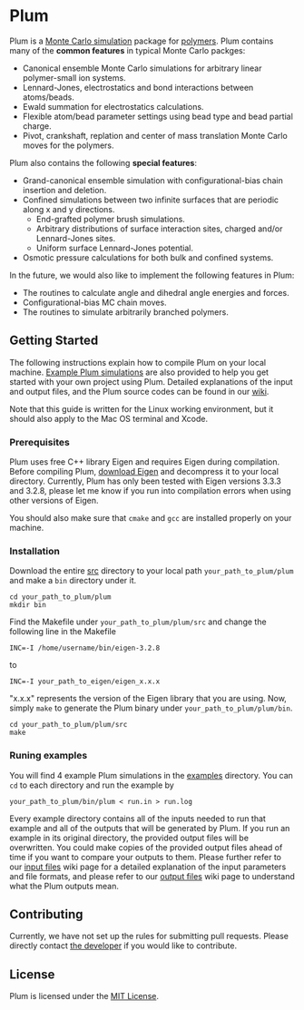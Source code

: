 # Plum

Plum is a [Monte Carlo simulation](https://en.wikipedia.org/wiki/Monte_Carlo_method) package for [polymers](https://en.wikipedia.org/wiki/Polymer). Plum contains many of the **common features** in typical Monte Carlo packges:
* Canonical ensemble Monte Carlo simulations for arbitrary linear polymer-small ion systems.
* Lennard-Jones, electrostatics and bond interactions between atoms/beads.
* Ewald summation for electrostatics calculations.
* Flexible atom/bead parameter settings using bead type and bead partial charge.
* Pivot, crankshaft, replation and center of mass translation Monte Carlo moves for the polymers.

Plum also contains the following **special features**:
* Grand-canonical ensemble simulation with configurational-bias chain insertion and deletion.
* Confined simulations between two infinite surfaces that are periodic along x and y directions.
  * End-grafted polymer brush simulations.
  * Arbitrary distributions of surface interaction sites, charged and/or Lennard-Jones sites.
  * Uniform surface Lennard-Jones potential.
* Osmotic pressure calculations for both bulk and confined systems.

In the future, we would also like to implement the following features in Plum:
* The routines to calculate angle and dihedral angle energies and forces.
* Configurational-bias MC chain moves.
* The routines to simulate arbitrarily branched polymers.

## Getting Started

The following instructions explain how to compile Plum on your local machine. [Example Plum simulations](examples) are also provided to help you get started with your own project using Plum. Detailed explanations of the input and output files, and the Plum source codes can be found in our [wiki](https://github.com/nuwapi/Plum/wiki).

Note that this guide is written for the Linux working environment, but it should also apply to the Mac OS terminal and Xcode.

### Prerequisites

Plum uses free C++ library Eigen and requires Eigen during compilation. Before compiling Plum, [download Eigen](https://eigen.tuxfamily.org/) and decompress it to your local directory. Currently, Plum has only been tested with Eigen versions 3.3.3 and 3.2.8, please let me know if you run into compilation errors when using other versions of Eigen.

You should also make sure that `cmake` and `gcc` are installed properly on your machine.

### Installation

Download the entire [src](src) directory to your local path `your_path_to_plum/plum` and make a `bin` directory under it.

```
cd your_path_to_plum/plum
mkdir bin
```

Find the Makefile under `your_path_to_plum/plum/src` and change the following line in the Makefile
```
INC=-I /home/username/bin/eigen-3.2.8
```

to

```
INC=-I your_path_to_eigen/eigen_x.x.x
```

"x.x.x" represents the version of the Eigen library that you are using. Now, simply `make` to generate the Plum binary under `your_path_to_plum/plum/bin`.

```
cd your_path_to_plum/plum/src
make
```

### Runing examples

You will find 4 example Plum simulations in the [examples](examples) directory. You can `cd` to each directory and run the example by

```
your_path_to_plum/bin/plum < run.in > run.log 
```

Every example directory contains all of the inputs needed to run that example and all of the outputs that will be generated by Plum. If you run an example in its original directory, the provided output files will be overwritten. You could make copies of the provided output files ahead of time if you want to compare your outputs to them. Please further refer to our [input files](https://github.com/nuwapi/Plum/wiki/Input-files) wiki page for a detailed explanation of the input parameters and file formats, and please refer to our [output files](https://github.com/nuwapi/Plum/wiki/Output-files) wiki page to understand what the Plum outputs mean.

## Contributing

Currently, we have not set up the rules for submitting pull requests. Please directly contact [the developer](https://github.com/nuwapi) if you would like to contribute.

## License

Plum is licensed under the [MIT License](LICENSE.md).
